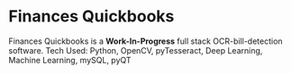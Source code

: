 # Finances Quickbooks

Finances Quickbooks is a **Work-In-Progress** full stack OCR-bill-detection software.
Tech Used: Python, OpenCV, pyTesseract, Deep Learning, Machine Learning, mySQL, pyQT
